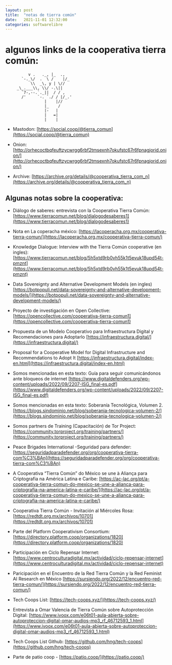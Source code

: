 ```yaml
---
layout: post
title:  "notas de tierra común"
date:   2021-11-01 12:32:00
categories: softwarelibre
---
```


# algunos links de la cooperativa tierra común:

              v .   ._, |_  .,
           `-._\/  .  \ /    |/_
               \\  _\, y | \//
         _\_.___\\, \\/ -.\||
           `7-,--.`._||  / / ,
           /'     `-. `./ / |/_.'
                     |    |//
                     |_    /
                     |-   |
                     |   =|
                     |    |


* Mastodon: [https://social.coop/@tierra_comun](https://social.coop/@tierra_comun)

* Onion: [http://orhecoctbqfeuftzycwrgg6rbf2tmsexnh7okufstc67r6fpnagjorid.onion/](http://orhecoctbqfeuftzycwrgg6rbf2tmsexnh7okufstc67r6fpnagjorid.onion/)

* Archive: [https://archive.org/details/@cooperativa_tierra_com_n](https://archive.org/details/@cooperativa_tierra_com_n)

##  Algunas notas sobre la cooperativa:

* Diálogo de saberes: entrevista con la Cooperativa Tierra Común: [https://www.tierracomun.net/blog/dialogodesaberes1](https://www.tierracomun.net/blog/dialogodesaberes1)

* Nota en La coperacha méxico: [https://lacoperacha.org.mx/cooperativa-tierra-comun/](https://lacoperacha.org.mx/cooperativa-tierra-comun/)

* Knowledge Dialogue: Interview with the Tierra Común cooperative (en ingles): [https://www.tierracomun.net/blog/5h5xtd9rb0vh55k1t5evuk18upd54t-pmznt](https://www.tierracomun.net/blog/5h5xtd9rb0vh55k1t5evuk18upd54t-pmznt)

* Data Sovereignty and Alternative Development Models (en ingles) [https://botpopuli.net/data-sovereignty-and-alternative-development-models/](https://botpopuli.net/data-sovereignty-and-alternative-development-models/)

* Proyecto de investigación en Open Collective: [https://opencollective.com/cooperativa-tierra-comun1](https://opencollective.com/cooperativa-tierra-comun1)

* Propuesta de un Modelo Cooperativo para Infraestructura Digital y Recomendaciones para Adoptarlo [https://infraestructura.digital/](https://infraestructura.digital/)

* Proposal for a Cooperative Model for Digital Infrastructure and Recommendations to Adopt It [https://infraestructura.digital/index-en.html](https://infraestructura.digital/index-en.html)

* Somos mencionadas en esta texto: Guía para seguir comunicándonos ante bloqueos de internet [https://www.digitaldefenders.org/wp-content/uploads/2022/09/2207-ISG_final-es.pdf](https://www.digitaldefenders.org/wp-content/uploads/2022/09/2207-ISG_final-es.pdf)

* Somos mencionadas en esta texto: Soberanía Tecnológica, Volumen 2. [https://blogs.sindominio.net/blog/soberania-tecnologica-volumen-2/](https://blogs.sindominio.net/blog/soberania-tecnologica-volumen-2/)

* Somos partners de Training (Capacitación) de Tor Project: [https://community.torproject.org/training/partners/](https://community.torproject.org/training/partners/)

* Peace Brigades International -Seguridad para defender: [https://seguridadparadefender.org/org/cooperativa-tierra-com%C3%BAn](https://seguridadparadefender.org/org/cooperativa-tierra-com%C3%BAn)

* A Cooperativa “Tierra Común” do México se une à Aliança para Criptografia na América Latina e Caribe: [https://ac-lac.org/pt/a-cooperativa-tierra-comun-do-mexico-se-une-a-alianca-para-criptografia-na-america-latina-e-caribe/](https://ac-lac.org/pt/a-cooperativa-tierra-comun-do-mexico-se-une-a-alianca-para-criptografia-na-america-latina-e-caribe/)

* Cooperativa Tierra Común - Invitación al Miércoles Rosa: [https://redtdt.org.mx/archivos/10701](https://redtdt.org.mx/archivos/10701)

* Parte del Platform Cooperativism Consortium: [https://directory.platform.coop/organizations/1820](https://directory.platform.coop/organizations/1820)

* Participación en Ciclo Repensar Internet: [https://www.centroculturadigital.mx/actividad/ciclo-repensar-internet](https://www.centroculturadigital.mx/actividad/ciclo-repensar-internet)

* Paricipación en el Encuentro de la Red Tierra Común y la Red Feminist AI Research en México [https://sursiendo.org/2022/12/encuentro-red-tierra-comun/](https://sursiendo.org/2022/12/encuentro-red-tierra-comun/)

* Tech Coops List: [https://tech-coops.xyz/](https://tech-coops.xyz/)

* Entrevista a Omar Valencia de Tierra Común sobre Autoprotección Digital: [https://www.ivoox.com/e06t01-aula-abierta-sobre-autoproteccion-digital-omar-audios-mp3_rf_46712593_1.html](https://www.ivoox.com/e06t01-aula-abierta-sobre-autoproteccion-digital-omar-audios-mp3_rf_46712593_1.html)

* Tech Coops List Github: [https://github.com/hng/tech-coops](https://github.com/hng/tech-coops)

* Parte de patio coop - [https://patio.coop/](https://patio.coop/)



